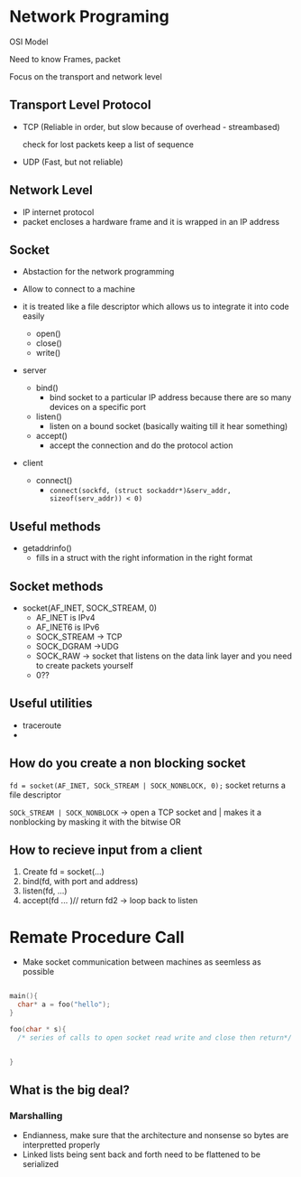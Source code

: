 # Network Programing

OSI Model

Need to know Frames, packet

Focus on the transport and network level

## Transport Level Protocol

- TCP (Reliable in order, but slow because of overhead - streambased)

  check for lost packets
  keep a list of sequence 

- UDP (Fast, but not reliable)

## Network Level

- IP internet protocol
- packet encloses a hardware frame and it is wrapped in an IP address

## Socket

- Abstaction for the network programming
- Allow to connect to a machine
- it is treated like a file descriptor which allows us to integrate it into code easily
  - open()
  - close()
  - write()

- server
  - bind()
    - bind socket to a particular IP address because there are so many devices on a specific port 
  - listen()
    - listen on a bound socket (basically waiting till it hear something)
  - accept()
    - accept the connection and do the protocol action

- client
  - connect()
    - `connect(sockfd, (struct sockaddr*)&serv_addr, sizeof(serv_addr)) < 0)`

## Useful methods

- getaddrinfo()
  - fills in a struct with the right information in the right format

## Socket methods
- socket(AF_INET, SOCK_STREAM, 0)
  - AF_INET  is IPv4
  - AF_INET6 is IPv6
  - SOCK_STREAM -> TCP
  - SOCK_DGRAM ->UDG
  - SOCK_RAW -> socket that listens on the data link layer and you need to create packets yourself
  - 0??


## Useful utilities

- traceroute
-


## How do you create a non blocking socket

`fd = socket(AF_INET, SOCk_STREAM | SOCK_NONBLOCK, 0);`
socket returns a file descriptor

`SOCk_STREAM | SOCK_NONBLOCK` -> open a TCP socket and | makes it a nonblocking by masking it with the bitwise OR

## How to recieve input from a client

1. Create fd = socket(...)
2. bind(fd, with port and address)
3. listen(fd, ...)
4. accept(fd ... )// return fd2 -> loop back to listen



# Remate Procedure Call

- Make socket communication between machines as seemless as possible

```c

main(){
  char* a = foo("hello");
}

foo(char * s){
  /* series of calls to open socket read write and close then return*/


}
```

## What is the big deal?

### Marshalling

- Endianness, make sure that the architecture  and nonsense so bytes are interpretted properly
- Linked lists being sent back and forth need to be flattened to be serialized 








